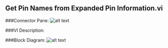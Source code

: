 ## **Get Pin Names from Expanded Pin Information.vi**
###Connector Pane:
![alt text](/images/Instrument%20Control/TSM%20Pin%20Abstraction/Get%20Pin%20Names%20from%20Expanded%20Pin%20Information.vic.png "Get Pin Names from Expanded Pin Information.vi connector pane")

###VI Description:


###Block Diagram:
![alt text](/images/Instrument%20Control/TSM%20Pin%20Abstraction/Get%20Pin%20Names%20from%20Expanded%20Pin%20Information.vid.png "Get Pin Names from Expanded Pin Information.vi block diagram")
